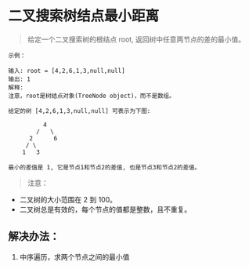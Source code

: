 # 二叉搜索树结点最小距离

> 给定一个二叉搜索树的根结点 root, 返回树中任意两节点的差的最小值。

```
示例：

输入: root = [4,2,6,1,3,null,null]
输出: 1
解释:
注意，root是树结点对象(TreeNode object)，而不是数组。

给定的树 [4,2,6,1,3,null,null] 可表示为下图:

          4
        /   \
      2      6
     / \    
    1   3  

最小的差值是 1, 它是节点1和节点2的差值, 也是节点3和节点2的差值。
```

> 注意：

- 二叉树的大小范围在 2 到 100。
- 二叉树总是有效的，每个节点的值都是整数，且不重复。

## 解决办法：
1. 中序遍历，求两个节点之间的最小值
